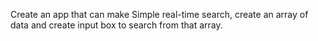 Create an app that can make Simple real-time search, create an array of data and create input box to search from that array.
